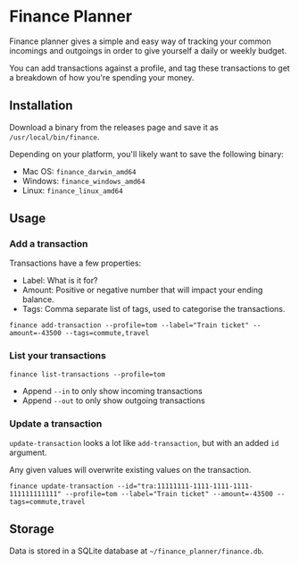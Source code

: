 # Finance Planner

Finance planner gives a simple and easy way of tracking your common incomings and outgoings in order to give yourself a daily or weekly budget.

You can add transactions against a profile, and tag these transactions to get a breakdown of how you're spending your money.

## Installation

Download a binary from the releases page and save it as `/usr/local/bin/finance`.

Depending on your platform, you'll likely want to save the following binary:
- Mac OS: `finance_darwin_amd64`
- Windows: `finance_windows_amd64`
- Linux: `finance_linux_amd64`

## Usage

### Add a transaction
Transactions have a few properties:
- Label: What is it for?
- Amount: Positive or negative number that will impact your ending balance.
- Tags: Comma separate list of tags, used to categorise the transactions.
```
finance add-transaction --profile=tom --label="Train ticket" --amount=-43500 --tags=commute,travel
```

### List your transactions
```
finance list-transactions --profile=tom
```

- Append `--in` to only show incoming transactions
- Append `--out` to only show outgoing transactions

### Update a transaction
`update-transaction` looks a lot like `add-transaction`, but with an added `id` argument.

Any given values will overwrite existing values on the transaction.

```
finance update-transaction --id="tra:11111111-1111-1111-1111-111111111111" --profile=tom --label="Train ticket" --amount=-43500 --tags=commute,travel
```

## Storage
Data is stored in a SQLite database at `~/finance_planner/finance.db`.
